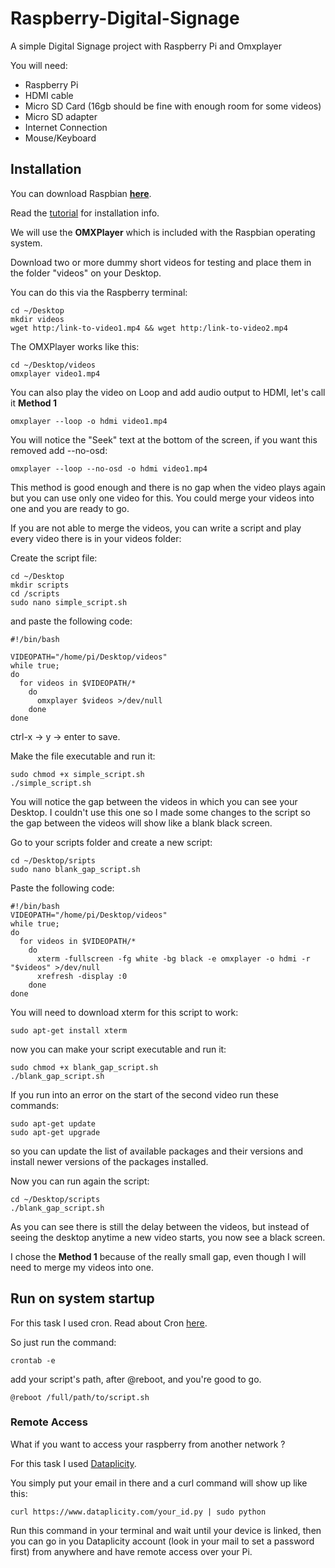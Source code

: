 # Raspberry-Digital-Signage
A simple Digital Signage project with Raspberry Pi and Omxplayer

You will need:
<ul>
  <li>Raspberry Pi</li>
  <li>HDMI cable</li>
  <li>Micro SD Card (16gb should be fine with enough room for some videos)</li>
  <li>Micro SD adapter</li>
  <li>Internet Connection</li>
  <li>Mouse/Keyboard</li>
  </ul>
  
  <h2>Installation</h2>

You can download Raspbian <a href="https://www.raspberrypi.org/downloads/"><b>here</b></a>.

Read the <a href="https://www.raspberrypi.org/documentation/installation/installing-images/">tutorial</a> for installation info.

We will use the <b>OMXPlayer</b> which is included with the Raspbian operating system.

Download two or more dummy short videos for testing and place them in the folder "videos" on your Desktop.

You can do this via the Raspberry terminal:

```
cd ~/Desktop
mkdir videos
wget http:/link-to-video1.mp4 && wget http:/link-to-video2.mp4
```
The OMXPlayer works like this:

```
cd ~/Desktop/videos
omxplayer video1.mp4
```
You can also play the video on Loop and add audio output to HDMI, let's call it <b>Method 1</b>

```
omxplayer --loop -o hdmi video1.mp4 
```

You will notice the "Seek" text at the bottom of the screen, if you want this removed add --no-osd:

```
omxplayer --loop --no-osd -o hdmi video1.mp4 
```
This method is good enough and there is no gap when the video plays again but you can use only one video for this.
You could merge your videos into one and you are ready to go.

If you are not able to merge the videos, you can write a script and play every video there is in your videos folder:

Create the script file:

```
cd ~/Desktop
mkdir scripts 
cd /scripts
sudo nano simple_script.sh
```
and paste the following code:

```shell
#!/bin/bash

VIDEOPATH="/home/pi/Desktop/videos"
while true;
do
  for videos in $VIDEOPATH/*
    do
      omxplayer $videos >/dev/null
    done
done

```
ctrl-x -> y -> enter to save.

Make the file executable and run it:

```
sudo chmod +x simple_script.sh
./simple_script.sh
```
You will notice the gap between the videos in which you can see your Desktop.
I couldn't use this one so I made some changes to the script so the gap between the videos will show like a blank black screen.

Go to your scripts folder and create a new script:

```
cd ~/Desktop/sripts
sudo nano blank_gap_script.sh
```
Paste the following code:

```shell
#!/bin/bash
VIDEOPATH="/home/pi/Desktop/videos"
while true; 
do
  for videos in $VIDEOPATH/*
    do
      xterm -fullscreen -fg white -bg black -e omxplayer -o hdmi -r "$videos" >/dev/null
      xrefresh -display :0
    done
done
```
You will need to download xterm for this script to work:

```
sudo apt-get install xterm
```
now you can make your script executable and run it:

```
sudo chmod +x blank_gap_script.sh
./blank_gap_script.sh
```
If you run into an error on the start of the second video run these commands:

```
sudo apt-get update
sudo apt-get upgrade
```
so you can update the list of available packages and their versions and install newer versions of the packages installed.

Now you can run again the script:

```
cd ~/Desktop/scripts
./blank_gap_script.sh
```
As you can see there is still the delay between the videos, but instead of seeing the desktop anytime a new video starts, you now see a black screen.

I chose the <b>Method 1</b> because of the really small gap, even though I will need to merge my videos into one.

<h2>Run on system startup</h2>

For this task I used cron. Read about Cron <a href="https://www.raspberrypi.org/documentation/linux/usage/cron.md">here</a>.

So just run the command:

```
crontab -e
```
add your script's path, after @reboot, and you're good to go.

```
@reboot /full/path/to/script.sh
```

<h3>Remote Access</h3>

What if you want to access your raspberry from another network ?

For this task I used <a href="https://www.dataplicity.com/">Dataplicity</a>.

You simply put your email in there and a curl command will show up like this:

```
curl https://www.dataplicity.com/your_id.py | sudo python
```
Run this command in your terminal and wait until your device is linked, then you can go in you Dataplicity account (look in your mail to set a password first) from anywhere and have remote access over your Pi.


